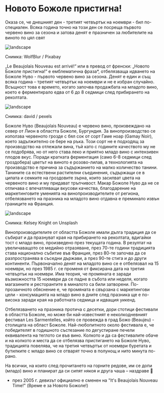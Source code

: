 # Новото Божоле пристигна!

Оказа се, че днешният ден - третият четвъртък на ноември - бил по-специален. Всяка година точно на този ден се посреща първото червено вино за сезона и затова денят е празничен за любителите на виното по цял свят

![landscape](https://cdn.pixabay.com/photo/2017/06/16/10/32/wine-2408620_1280.jpg)

Снимка: WolfBlur / Pixabay

„Le Beaujolais Nouveau est arrivé!“ или в превод от френски: „Новото Божоле пристигна!“ е емблематична фраза*, отбелязваща идването на Божоле Нуво - първото червено вино за сезона. Денят е един и същ всяка година – третият четвъртък на ноември и не е избран случайно. Всъщност това е времето, когато започва продажбата на младото вино, което е ферментирало едва от 6 до 8 седмици след прибирането на реколтата.

![landscape](https://images.pexels.com/photos/1277181/pexels-photo-1277181.jpeg?auto=compress&cs=tinysrgb&w=1260&h=750&dpr=1)

Снимка: david / pexels

Божоле Нуво (Beaujolais Nouveau) е червено вино, произвеждано на север от Лион в областта Божоле, Бургундия. За винопроизводство се използва червеното грозде с бял сок от сорт Гаме ноар (Gamay Noir), което задължително се бере на ръка. Този сорт не е подходящ за производство на отлежали вина, тъй като с годините качеството му не се подобрява, но от него става леко и приятно младо вино с интензивен плодов вкус. Поради кратката ферментация (само 6-8 седмици след гроздобера) цветът на виното е розово-лилав, а технологията на производство е причина за съдържанието на малко количество танини. Танините са естествени растителни съединения, съдържащи се в ципата и семките на гроздовите зърна, които засилват цвета на червеното вино и му придават тръпчивост. Макар Божоле Нуво да не се отличава с впечатляващи вкусови качества, благодарение на маркетинговите уменията на винопроизводителите от региона, отбелязването на празника на младото вино отдавна е преминало извън границите на Франция.

![landscape](https://images.unsplash.com/photo-1510812431401-41d2bd2722f3?q=80&w=1470&auto=format&fit=crop&ixlib=rb-4.0.3&ixid=M3wxMjA3fDB8MHxwaG90by1wYWdlfHx8fGVufDB8fHx8fA%3D%3D)

Снимка: Kelsey Knight on Unsplash

Винопроизводителите от областта Божоле имали дълга традиция да се събират и да празнуват края на прибирането на реколтата, вдигайки тост с младо вино, произведено през текущата година. В резултат на увеличаващото се медийно отразяване, през 70-те години традицията става национално събитие във Франция, през 80-те започва да се разпространява в съседни държави, а през 90-те стига и до други континенти. Първоначално денят на младото вино се е отбелязвал на 15 ноември, но през 1985 г. се променя от фиксирана дата на третия четвъртък на ноември. Има теория, че промяната е заради възможността 15 ноември да се падне в събота или неделя, когато магазините и ресторантите в миналото са били затворени. По-прозаичното обяснение е, че промяната е свързана с маркетингови цели - консумацията на младо вино в дните след празника ще е по-висока заради края на работната седмица и идващия уикенд. 

Отбелязването на празника протича с десетки, дори стотици фестивали в областта Божоле, но може би най-известният е неколкодневният фестивал Les Sarmentelles, който се провежда в град Божо (Beaujeu) - столицата на област Божоле. Най-любопитното около фестивала е, че победителят в годишното състезание по дегустиране печели еквивалента на теглото си във вино. Колкото и да са фестивалите обаче и на колкото и места да се отбелязва пристигането на Божоле Нуво, традицията повелява, че на третия четвъртък от ноември буретата и бутилките с младо вино се отварят точно в полунощ и нито минута по-рано.

На всички, на които след прочитането на горните редове, им се допи (младо) вино и планират да си сипят някоя и друга чаша – наздраве 🍷

* през 2005 г. девизът официално е сменен на "It's Beaujolais Nouveau Time!" (Време е за Новото Божоле!)